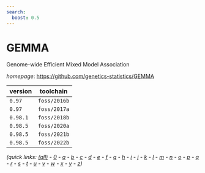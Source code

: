 ```yaml
---
search:
  boost: 0.5
---
```

# GEMMA

Genome-wide Efficient Mixed Model Association

*homepage*: <https://github.com/genetics-statistics/GEMMA>

version | toolchain
--------|----------
``0.97`` | ``foss/2016b``
``0.97`` | ``foss/2017a``
``0.98.1`` | ``foss/2018b``
``0.98.5`` | ``foss/2020a``
``0.98.5`` | ``foss/2021b``
``0.98.5`` | ``foss/2022b``


*(quick links: [(all)](../index.md) - [0](../0/index.md) - [a](../a/index.md) - [b](../b/index.md) - [c](../c/index.md) - [d](../d/index.md) - [e](../e/index.md) - [f](../f/index.md) - [g](../g/index.md) - [h](../h/index.md) - [i](../i/index.md) - [j](../j/index.md) - [k](../k/index.md) - [l](../l/index.md) - [m](../m/index.md) - [n](../n/index.md) - [o](../o/index.md) - [p](../p/index.md) - [q](../q/index.md) - [r](../r/index.md) - [s](../s/index.md) - [t](../t/index.md) - [u](../u/index.md) - [v](../v/index.md) - [w](../w/index.md) - [x](../x/index.md) - [y](../y/index.md) - [z](../z/index.md))*

